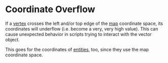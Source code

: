 # Coordinate Overflow

If a [vertex](maps/vector_objects) crosses the left and/or top edge of the [map](maps) coordinate space, its coordinates will underflow (i.e. become a very, very high value). This can cause unexpected behavior in scripts trying to interact with the vector object.

This goes for the coordinates of [entities](entities), too, since they use the map coordinate space.
